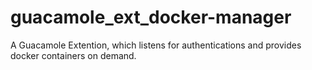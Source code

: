 # guacamole_ext_docker-manager
A Guacamole Extention, which listens for authentications and provides docker containers on demand.
